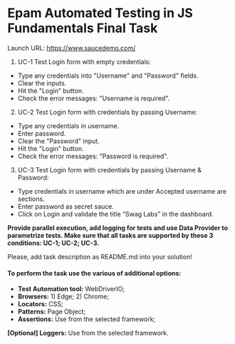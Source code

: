 # Epam Automated Testing in JS Fundamentals Final Task

Launch URL: https://www.saucedemo.com/

1. UC-1 Test Login form with empty credentials:

- Type any credentials into "Username" and "Password" fields.
- Clear the inputs.
- Hit the "Login" button.
- Check the error messages: "Username is required".

2. UC-2 Test Login form with credentials by passing Username:

- Type any credentials in username.
- Enter password.
- Clear the "Password" input.
- Hit the "Login" button.
- Check the error messages: "Password is required".

3. UC-3 Test Login form with credentials by passing Username & Password:

- Type credentials in username which are under Accepted username are sections.
- Enter password as secret sauce.
- Click on Login and validate the title “Swag Labs” in the dashboard.

**Provide parallel execution, add logging for tests and use Data Provider to parametrize tests. Make sure that all tasks are supported by these 3 conditions: UC-1; UC-2; UC-3.**

Please, add task description as README.md into your solution!

#### To perform the task use the various of additional options:

- **Test Automation tool:** WebDriverIO;
- **Browsers:** 1) Edge; 2) Chrome;
- **Locators:** CSS;
- **Patterns:** Page Object;
- **Assertions:** Use from the selected framework;

**[Optional] Loggers:** Use from the selected framework.
